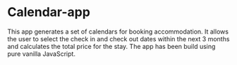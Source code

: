 # Calendar-app
This app generates a set of calendars for booking accommodation. It allows the user to select the check in and check out dates within the next 3 months and calculates the total price for the stay. The app has been build using pure vanilla JavaScript.
